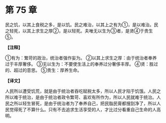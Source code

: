 # 第 75 章

民之饥，以其上食税之多，是以饥。民之难治，以其上之有为①，是以难治。民之轻死，以其上求生之厚②，是以轻死。夫唯无以生为③者，是贤④于贵生⑤。

**【注释】**

①有为：繁苛的政治，统治者强作妄为。
②以其上求生之厚：由于统治者奉养过于丰厚奢侈。
③无以生为：不要使生活上的奉养过分奢侈丰厚。
④贤：胜过的、超过的意思。
⑤贵生：厚养生命。

**【译文】**

人民所以遭受饥荒，就是由于统治者吞吃赋税太多，所以人民才陷于饥饿。人民之所以难于统治，是由于统治者政令繁苛、喜欢有所作为，所以人民就难于统治。人民之所以轻生冒死，是由于统治者为了奉养自己，把民脂民膏都搜刮净了，所以人民觉得死了不算什么。只有不去追求生活享受的人，才比过分看重自己生命的人高明。
